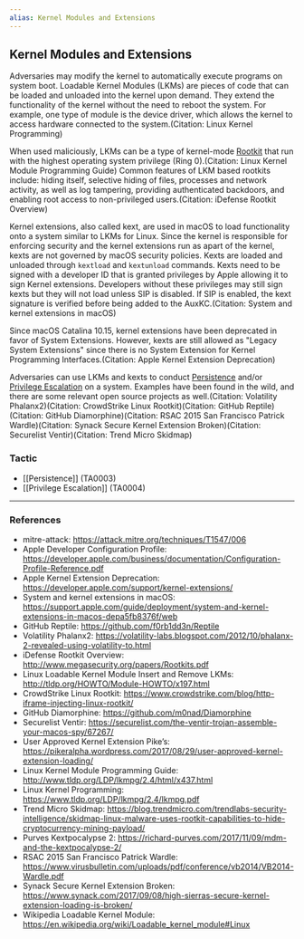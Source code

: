 ```yaml
---
alias: Kernel Modules and Extensions
---
```


## Kernel Modules and Extensions

Adversaries may modify the kernel to automatically execute programs on system boot. Loadable Kernel Modules (LKMs) are pieces of code that can be loaded and unloaded into the kernel upon demand. They extend the functionality of the kernel without the need to reboot the system. For example, one type of module is the device driver, which allows the kernel to access hardware connected to the system.(Citation: Linux Kernel Programming) 

When used maliciously, LKMs can be a type of kernel-mode [Rootkit](https://attack.mitre.org/techniques/T1014) that run with the highest operating system privilege (Ring 0).(Citation: Linux Kernel Module Programming Guide) Common features of LKM based rootkits include: hiding itself, selective hiding of files, processes and network activity, as well as log tampering, providing authenticated backdoors, and enabling root access to non-privileged users.(Citation: iDefense Rootkit Overview)

Kernel extensions, also called kext, are used in macOS to load functionality onto a system similar to LKMs for Linux. Since the kernel is responsible for enforcing security and the kernel extensions run as apart of the kernel, kexts are not governed by macOS security policies. Kexts are loaded and unloaded through <code>kextload</code> and <code>kextunload</code> commands. Kexts need to be signed with a developer ID that is granted privileges by Apple allowing it to sign Kernel extensions. Developers without these privileges may still sign kexts but they will not load unless SIP is disabled. If SIP is enabled, the kext signature is verified before being added to the AuxKC.(Citation: System and kernel extensions in macOS)

Since macOS Catalina 10.15, kernel extensions have been deprecated in favor of System Extensions. However, kexts are still allowed as "Legacy System Extensions" since there is no System Extension for Kernel Programming Interfaces.(Citation: Apple Kernel Extension Deprecation)

Adversaries can use LKMs and kexts to conduct [Persistence](https://attack.mitre.org/tactics/TA0003) and/or [Privilege Escalation](https://attack.mitre.org/tactics/TA0004) on a system. Examples have been found in the wild, and there are some relevant open source projects as well.(Citation: Volatility Phalanx2)(Citation: CrowdStrike Linux Rootkit)(Citation: GitHub Reptile)(Citation: GitHub Diamorphine)(Citation: RSAC 2015 San Francisco Patrick Wardle)(Citation: Synack Secure Kernel Extension Broken)(Citation: Securelist Ventir)(Citation: Trend Micro Skidmap)


### Tactic

- [[Persistence]] (TA0003)
- [[Privilege Escalation]] (TA0004)


---
### References

- mitre-attack: https://attack.mitre.org/techniques/T1547/006
- Apple Developer Configuration Profile: https://developer.apple.com/business/documentation/Configuration-Profile-Reference.pdf
- Apple Kernel Extension Deprecation: https://developer.apple.com/support/kernel-extensions/
- System and kernel extensions in macOS: https://support.apple.com/guide/deployment/system-and-kernel-extensions-in-macos-depa5fb8376f/web
- GitHub Reptile: https://github.com/f0rb1dd3n/Reptile
- Volatility Phalanx2: https://volatility-labs.blogspot.com/2012/10/phalanx-2-revealed-using-volatility-to.html
- iDefense Rootkit Overview: http://www.megasecurity.org/papers/Rootkits.pdf
- Linux Loadable Kernel Module Insert and Remove LKMs: http://tldp.org/HOWTO/Module-HOWTO/x197.html
- CrowdStrike Linux Rootkit: https://www.crowdstrike.com/blog/http-iframe-injecting-linux-rootkit/
- GitHub Diamorphine: https://github.com/m0nad/Diamorphine
- Securelist Ventir: https://securelist.com/the-ventir-trojan-assemble-your-macos-spy/67267/
- User Approved Kernel Extension Pike’s: https://pikeralpha.wordpress.com/2017/08/29/user-approved-kernel-extension-loading/
- Linux Kernel Module Programming Guide: http://www.tldp.org/LDP/lkmpg/2.4/html/x437.html
- Linux Kernel Programming: https://www.tldp.org/LDP/lkmpg/2.4/lkmpg.pdf
- Trend Micro Skidmap: https://blog.trendmicro.com/trendlabs-security-intelligence/skidmap-linux-malware-uses-rootkit-capabilities-to-hide-cryptocurrency-mining-payload/
- Purves Kextpocalypse 2: https://richard-purves.com/2017/11/09/mdm-and-the-kextpocalypse-2/
- RSAC 2015 San Francisco Patrick Wardle: https://www.virusbulletin.com/uploads/pdf/conference/vb2014/VB2014-Wardle.pdf
- Synack Secure Kernel Extension Broken: https://www.synack.com/2017/09/08/high-sierras-secure-kernel-extension-loading-is-broken/
- Wikipedia Loadable Kernel Module: https://en.wikipedia.org/wiki/Loadable_kernel_module#Linux
